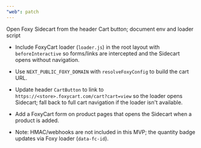 ```yaml
---
"web": patch
---
```


Open Foxy Sidecart from the header Cart button; document env and loader script

- Include FoxyCart loader (`loader.js`) in the root layout with `beforeInteractive` so forms/links are intercepted and the Sidecart opens without navigation.
- Use `NEXT_PUBLIC_FOXY_DOMAIN` with `resolveFoxyConfig` to build the cart URL.
- Update header `CartButton` to link to `https://<store>.foxycart.com/cart?cart=view` so the loader opens Sidecart; fall back to full cart navigation if the loader isn't available.
- Add a FoxyCart form on product pages that opens the Sidecart when a product is added.

- Note: HMAC/webhooks are not included in this MVP; the quantity badge updates via Foxy loader (`data-fc-id`).
